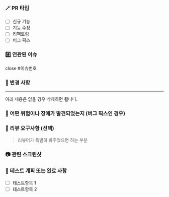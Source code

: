 ### 🪄 PR 타입

- [ ] 신규 기능
- [ ] 기능 수정
- [ ] 리팩토링
- [ ] 버그 픽스

### #️⃣ 연관된 이슈

close #이슈번호

### 📝 변경 사항

---

아래 내용은 없을 경우 삭제하면 됩니다.

### 🐛 어떤 위험이나 장애가 발견되었는지 (버그 픽스인 경우)

### 💬 리뷰 요구사항 (선택)

> 리뷰어가 특별히 봐주었으면 하는 부분

### 📷 관련 스크린샷

### 🧪 테스트 계획 또는 완료 사항

- [ ] 테스트항목 1
- [ ] 테스트항목 2
